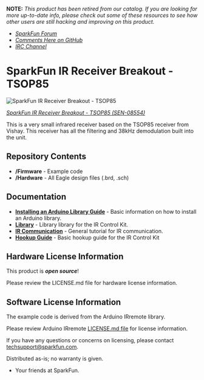**NOTE:** *This product has been retired from our catalog. If you are looking for more up-to-date info, please check out some of these resources to see how other users are still hacking and improving on this product.*
* *[SparkFun Forum](https://forum.sparkfun.com/)*
* *[Comments Here on GitHub](https://github.com/sparkfun/IR_Receiver_Breakout/issues)*
* *[IRC Channel](https://www.sparkfun.com/news/263)*

SparkFun IR Receiver Breakout - TSOP85
========================================

![SparkFun IR Receiver Breakout - TSOP85](https://cdn.sparkfun.com//assets/parts/1/3/3/3/08554-01.jpg)

[*SparkFun IR Receiver Breakout - TSOP85 (SEN-08554)*](https://www.sparkfun.com/products/8554)

This is a very small infrared receiver based on the TSOP85 receiver from Vishay. This receiver has all the filtering and 38kHz demodulation built into the unit.

Repository Contents
-------------------
* **/Firmware** - Example code 
* **/Hardware** - All Eagle design files (.brd, .sch)

Documentation
--------------
* **[Installing an Arduino Library Guide](https://learn.sparkfun.com/tutorials/installing-an-arduino-library)** - Basic information on how to install an Arduino library.
* **[Library](https://github.com/z3t0/Arduino-IRremote)** - Library library for the IR Control Kit.
* **[IR Communication](https://learn.sparkfun.com/tutorials/ir-communication)** - General tutorial for IR communication.
* **[Hookup Guide](https://learn.sparkfun.com/tutorials/ir-control-kit-hookup-guide)** - Basic hookup guide for the IR Control Kit

Hardware License Information
-------------------

This product is _**open source**_! 

Please review the LICENSE.md file for hardware license information. 
  
Software License Information
-------------------

The example code is derived from the Arduino IRremote library.

Please review Arduino IRremote [LICENSE.md file](https://github.com/z3t0/Arduino-IRremote/blob/master/LICENSE.txt) for license information. 

If you have any questions or concerns on licensing, please contact techsupport@sparkfun.com.

Distributed as-is; no warranty is given.

- Your friends at SparkFun.

_<COLLABORATION CREDIT>_
